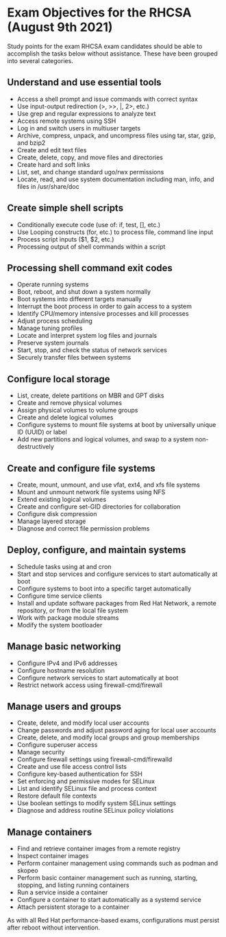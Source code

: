 # Exam Objectives for the RHCSA (August 9th 2021) 
Study points for the exam
RHCSA exam candidates should be able to accomplish the tasks below without assistance. These have been grouped into several categories.

## Understand and use essential tools 
  * Access a shell prompt and issue commands with correct syntax
  * Use input-output redirection (>, >>, |, 2>, etc.)
  * Use grep and regular expressions to analyze text
  * Access remote systems using SSH
  * Log in and switch users in multiuser targets
  * Archive, compress, unpack, and uncompress files using tar, star, gzip, and bzip2
  * Create and edit text files
  * Create, delete, copy, and move files and directories
  * Create hard and soft links
  * List, set, and change standard ugo/rwx permissions
  * Locate, read, and use system documentation including man, info, and files in /usr/share/doc

## Create simple shell scripts 
  * Conditionally execute code (use of: if, test, [], etc.)
  * Use Looping constructs (for, etc.) to process file, command line input
  * Process script inputs ($1, $2, etc.)
  * Processing output of shell commands within a script

## Processing shell command exit codes 
  * Operate running systems
  * Boot, reboot, and shut down a system normally
  * Boot systems into different targets manually
  * Interrupt the boot process in order to gain access to a system
  * Identify CPU/memory intensive processes and kill processes
  * Adjust process scheduling
  * Manage tuning profiles
  * Locate and interpret system log files and journals
  * Preserve system journals
  * Start, stop, and check the status of network services
  * Securely transfer files between systems

## Configure local storage 
  * List, create, delete partitions on MBR and GPT disks
  * Create and remove physical volumes
  * Assign physical volumes to volume groups
  * Create and delete logical volumes
  * Configure systems to mount file systems at boot by universally unique ID (UUID) or label
  * Add new partitions and logical volumes, and swap to a system non-destructively

## Create and configure file systems 
  * Create, mount, unmount, and use vfat, ext4, and xfs file systems
  * Mount and unmount network file systems using NFS
  * Extend existing logical volumes
  * Create and configure set-GID directories for collaboration
  * Configure disk compression
  * Manage layered storage
  * Diagnose and correct file permission problems

## Deploy, configure, and maintain systems 
  * Schedule tasks using at and cron
  * Start and stop services and configure services to start automatically at boot
  * Configure systems to boot into a specific target automatically
  * Configure time service clients
  * Install and update software packages from Red Hat Network, a remote repository, or from the local file system
  * Work with package module streams
  * Modify the system bootloader

## Manage basic networking 
  * Configure IPv4 and IPv6 addresses
  * Configure hostname resolution
  * Configure network services to start automatically at boot
  * Restrict network access using firewall-cmd/firewall

## Manage users and groups 
  * Create, delete, and modify local user accounts
  * Change passwords and adjust password aging for local user accounts
  * Create, delete, and modify local groups and group memberships
  * Configure superuser access
  * Manage security
  * Configure firewall settings using firewall-cmd/firewalld
  * Create and use file access control lists
  * Configure key-based authentication for SSH
  * Set enforcing and permissive modes for SELinux
  * List and identify SELinux file and process context
  * Restore default file contexts
  * Use boolean settings to modify system SELinux settings
  * Diagnose and address routine SELinux policy violations

## Manage containers 
  * Find and retrieve container images from a remote registry
  * Inspect container images
  * Perform container management using commands such as podman and skopeo
  * Perform basic container management such as running, starting, stopping, and listing running containers
  * Run a service inside a container
  * Configure a container to start automatically as a systemd service
  * Attach persistent storage to a container

As with all Red Hat performance-based exams, configurations must persist after reboot without intervention.
